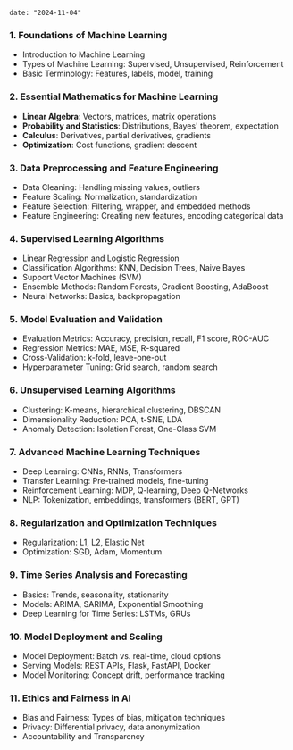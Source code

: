 ```
date: "2024-11-04"
```
### **1. Foundations of Machine Learning**
   - Introduction to Machine Learning
   - Types of Machine Learning: Supervised, Unsupervised, Reinforcement
   - Basic Terminology: Features, labels, model, training

### **2. Essential Mathematics for Machine Learning**
   - **Linear Algebra**: Vectors, matrices, matrix operations
   - **Probability and Statistics**: Distributions, Bayes' theorem, expectation
   - **Calculus**: Derivatives, partial derivatives, gradients
   - **Optimization**: Cost functions, gradient descent

### **3. Data Preprocessing and Feature Engineering**
   - Data Cleaning: Handling missing values, outliers
   - Feature Scaling: Normalization, standardization
   - Feature Selection: Filtering, wrapper, and embedded methods
   - Feature Engineering: Creating new features, encoding categorical data

### **4. Supervised Learning Algorithms**
   - Linear Regression and Logistic Regression
   - Classification Algorithms: KNN, Decision Trees, Naive Bayes
   - Support Vector Machines (SVM)
   - Ensemble Methods: Random Forests, Gradient Boosting, AdaBoost
   - Neural Networks: Basics, backpropagation

### **5. Model Evaluation and Validation**
   - Evaluation Metrics: Accuracy, precision, recall, F1 score, ROC-AUC
   - Regression Metrics: MAE, MSE, R-squared
   - Cross-Validation: k-fold, leave-one-out
   - Hyperparameter Tuning: Grid search, random search

### **6. Unsupervised Learning Algorithms**
   - Clustering: K-means, hierarchical clustering, DBSCAN
   - Dimensionality Reduction: PCA, t-SNE, LDA
   - Anomaly Detection: Isolation Forest, One-Class SVM

### **7. Advanced Machine Learning Techniques**
   - Deep Learning: CNNs, RNNs, Transformers
   - Transfer Learning: Pre-trained models, fine-tuning
   - Reinforcement Learning: MDP, Q-learning, Deep Q-Networks
   - NLP: Tokenization, embeddings, transformers (BERT, GPT)

### **8. Regularization and Optimization Techniques**
   - Regularization: L1, L2, Elastic Net
   - Optimization: SGD, Adam, Momentum

### **9. Time Series Analysis and Forecasting**
   - Basics: Trends, seasonality, stationarity
   - Models: ARIMA, SARIMA, Exponential Smoothing
   - Deep Learning for Time Series: LSTMs, GRUs
   
### **10. Model Deployment and Scaling**
   - Model Deployment: Batch vs. real-time, cloud options
   - Serving Models: REST APIs, Flask, FastAPI, Docker
   - Model Monitoring: Concept drift, performance tracking

### **11. Ethics and Fairness in AI**
   - Bias and Fairness: Types of bias, mitigation techniques
   - Privacy: Differential privacy, data anonymization
   - Accountability and Transparency

